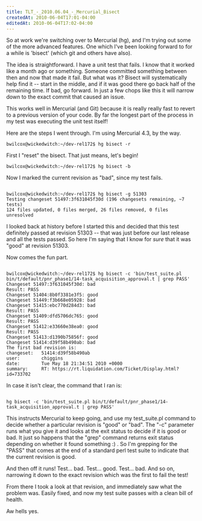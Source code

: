 ```yaml
---
title: TLT_-_2010.06.04_-_Mercurial_Bisect
createdAt: 2010-06-04T17:01-04:00
editedAt: 2010-06-04T17:02-04:00
---
```


So at work we're switching over to Mercurial (hg), and I'm trying out some of the more advanced features. One which I've been looking forward to for a while is 'bisect' (which git and others have also).

The idea is straightforward. I have a unit test that fails. I know that it worked like a month ago or something. Someone committed something between then and now that made it fail. But what was it? Bisect will systematically help find it -- start in the middle, and if it was good there go back half of the remaining time. If bad, go forward. In just a few chops like this it will narrow down to the exact commit that caused an issue.

This works well in Mercurial (and Git) because it is really really fast to revert to a previous version of your code. By far the longest part of the process in my test was executing the unit test itself!

Here are the steps I went through. I'm using Mercurial 4.3, by the way.

<code>bwilcox@wickedwitch:~/dev-rel172$ hg bisect -r</code>

First I "reset" the bisect. That just means, let's begin!

<code>bwilcox@wickedwitch:~/dev-rel172$ hg bisect -b</code>

Now I marked the current revision as "bad", since my test fails.

<code>
bwilcox@wickedwitch:~/dev-rel172$ hg bisect -g 51303
Testing changeset 51497:3f631045f30d (196 changesets remaining, ~7 tests)
124 files updated, 0 files merged, 26 files removed, 0 files unresolved
</code>

I looked back at history before I started this and decided that this test definitely passed at revision 51303 -- that was just before our last release and all the tests passed. So here I'm saying that I know for _sure_ that it was "good" at revision 51303.

Now comes the fun part.

<code>
bwilcox@wickedwitch:~/dev-rel172$ hg bisect -c 'bin/test_suite.pl bin/t/default/pnr_phase1/14-task_acquisition_approval.t | grep PASS'
Changeset 51497:3f631045f30d: bad
Result: PASS
Changeset 51404:8b0f3381e3f5: good
Changeset 51449:f3b668e05928: bad
Changeset 51415:ebc770d284d3: bad
Result: PASS
Changeset 51409:dfd5706dc765: good
Result: PASS
Changeset 51412:e33660e38ea0: good
Result: PASS
Changeset 51413:d1390b75856f: good
Changeset 51414:d39f58b490ab: bad
The first bad revision is:
changeset:   51414:d39f58b490ab
user:        chiggins
date:        Tue May 18 21:34:51 2010 +0000
summary:     RT: https://rt.liquidation.com/Ticket/Display.html?id=733702
</code>

In case it isn't clear, the command that I ran is:

<code>
hg bisect -c 'bin/test_suite.pl bin/t/default/pnr_phase1/14-task_acquisition_approval.t | grep PASS'
</code>

This instructs Mercurial to keep going, and use my test_suite.pl command to decide whether a particular revision is "good" or "bad". The "-c" parameter runs what you give it and looks at the exit status to decide if it is good or bad. It just so happens that the "grep" command returns exit status depending on whether it found something :) . So I'm grepping for the "PASS" that comes at the end of a standard perl test suite to indicate that the current revision is good.

And then off it runs! Test... bad. Test... good. Test... bad. And so on, narrowing it down to the exact revision which was the first to fail the test!

From there I took a look at that revision, and immediately saw what the problem was. Easily fixed, and now my test suite passes with a clean bill of health.

Aw hells yes.

